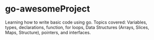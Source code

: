 # go-awesomeProject

Learning how to write basic code using go. Topics covered: Variables, types, declarations, function, for loops, Data Structures (Arrays, Slices, Maps, Structure), pointers, and interfaces.
